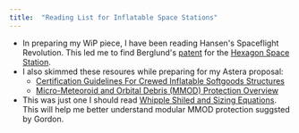 ```yaml
---
title:  "Reading List for Inflatable Space Stations"
---
```


- In preparing my WiP piece, I have been reading Hansen's Spaceflight Revolution. This led me to find Berglund's [patent](https://patents.google.com/patent/US3169725A/en) for the [Hexagon Space Station](https://patentimages.storage.googleapis.com/a4/81/3b/cbb51975e79b10/US3169725.pdf).
- I also skimmed these resoures while preparing for my Astera proposal:
  - [Certification Guidelines For Crewed Inflatable Softgoods Structures](https://ntrs.nasa.gov/citations/20220011425)
  - [Micro-Meteoroid and Orbital Debris (MMOD) Protection Overview](https://ntrs.nasa.gov/api/citations/20190001193/downloads/20190001193.pdf)
- This was just one I should read [Whipple Shiled and Sizing Equations](https://ntrs.nasa.gov/api/citations/19920010826/downloads/19920010826.pdf). This will help me better understand modular MMOD protection suggsted by Gordon.